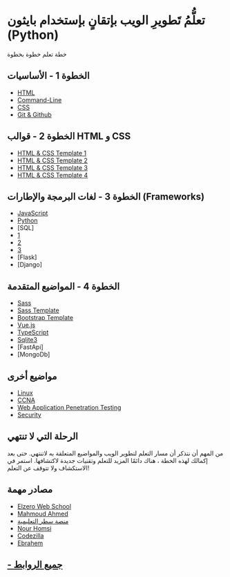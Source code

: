 # تعلُّمُ تَطويرِ الويب بإتقانٍ بإستخدام بايثون (Python)




خطة تعلم خطوة بخطوة



## الخطوة 1 - الأساسيات
- [HTML](https://www.youtube.com/playlist?list=PLDoPjvoNmBAw_t_XWUFbBX-c9MafPk9ji)
- [Command-Line](https://www.youtube.com/playlist?list=PLDoPjvoNmBAxzNO8ixW83Sf8FnLy_MkUT)
- [CSS](https://www.youtube.com/playlist?list=PLDoPjvoNmBAzjsz06gkzlSrlev53MGIKe) 
- [Git & Github](https://www.youtube.com/playlist?list=PLDoPjvoNmBAw4eOj58MZPakHjaO3frVMF)

## الخطوة 2 - قوالب HTML و CSS
- [HTML & CSS Template 1](https://www.youtube.com/playlist?list=PLDoPjvoNmBAzHSjcR-HnW9tnxyuye8KbF)
- [HTML & CSS Template 2](https://www.youtube.com/playlist?list=PLDoPjvoNmBAy1l-2A21ng3gxEyocruT0t)
- [HTML & CSS Template 3](https://www.youtube.com/playlist?list=PLDoPjvoNmBAxuCSp2_-9LurPqRVwketnc)
- [HTML & CSS Template 4](https://www.youtube.com/playlist?list=PLDoPjvoNmBAyGaRGzPVZCkYx5L7Mo9Tbh)

## الخطوة 3 - لغات البرمجة والإطارات (Frameworks)
- [JavaScript](https://www.youtube.com/playlist?list=PLDoPjvoNmBAx3kiplQR_oeDqLDBUDYwVv)
- [Python](https://www.youtube.com/playlist?list=PLDoPjvoNmBAyE_gei5d18qkfIe-Z8mocs)
- [SQL]
- [1](https://satr.codes/courses/FtkmhtJpQW/view)
- [2](https://satr.codes/courses/APjgdQqVWR/view)
- [3](https://satr.codes/courses/bOXiOFzkMv/view)
- [Flask]
- [Django]

## الخطوة 4 - المواضيع المتقدمة
- [Sass](https://www.youtube.com/playlist?list=PLDoPjvoNmBAzlpyFHOaB3b-eubmF0TAV2)
- [Sass Template](https://www.youtube.com/playlist?list=PLDoPjvoNmBAz9sluuyOWPifXvySgrGma8)
- [Bootstrap Template](https://www.youtube.com/playlist?list=PLDoPjvoNmBAyvm7f--dc6XqkpfDcen_vQ)
- [Vue.js](https://www.youtube.com/playlist?list=PLDoPjvoNmBAxr5AqK3Yz4DWYKVSmIFziw)
- [TypeScript](https://www.youtube.com/playlist?list=PLDoPjvoNmBAy532K9M_fjiAmrJ0gkCyLJ)
- [Sqlite3](https://www.youtube.com/playlist?list=PL2opeqXBU7T27XTcJXTEvTOU7jHXFU-6c)
- [FastApi]
- [MongoDb]



## مواضيع أخرى
- [Linux](https://www.youtube.com/playlist?list=PLAZ__zcDB1IaNaVNOckNpgEpjghSHr8Gg)
- [CCNA](https://www.youtube.com/playlist?list=PLpwHU9rNXAVurp2h2Jh-cd4-8XjkT5osu)
- [Web Application Penetration Testing](https://www.youtube.com/playlist?list=PLv7cogHXoVhXvHPzIl1dWtBiYUAL8baHj)
- [Security](https://www.youtube.com/playlist?list=PLky4bd7_03m8o1NB0j96OsxZs0KcKlgMO)

## الرحلة التي لا تنتهي
من المهم أن نتذكر أن مسار التعلم لتطوير الويب والمواضيع المتعلقة به لاتنتهي. حتى بعد إكمالك لهذه الخطة ، هناك دائمًا المزيد للتعلم وتقنيات جديدة لاكتشافها. استمر في الاستكشاف ولا تتوقف عن التعلم!

## مصادر مهمة
- [Elzero Web School](https://www.youtube.com/@ElzeroWebSchool)
- [Mahmoud Ahmed](https://www.youtube.com/@MahmoudAhmed6/)
- [منصة سطر التعليمية](https://satr.codes/)
- [Nour Homsi](https://www.youtube.com/@NourHomsi)
- [Codezilla](https://www.youtube.com/@Codezilla)
- [Ebrahem](https://www.youtube.com/@Zigoo0)

## [ - جميع الروابط](https://raw.githubusercontent.com/YSF-KNJ/Mastering-Web-Development-in-Arabic/main/links.txt)

